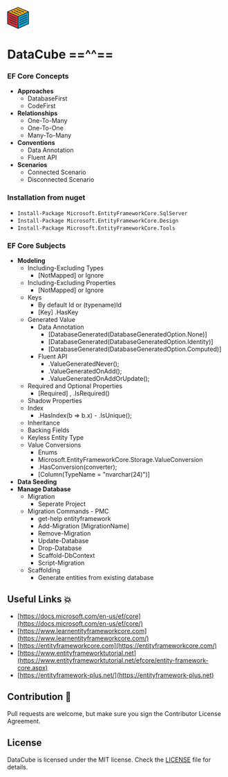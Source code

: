 <img src="https://raw.githubusercontent.com/yemrekeskin/DataCube/master/cube.png" width="50" height="50"> 

# DataCube ==^^==

### EF Core Concepts

- **Approaches**
  - DatabaseFirst
  - CodeFirst
- **Relationships**
  - One-To-Many
  - One-To-One
  - Many-To-Many
- **Conventions**
  - Data Annotation
  - Fluent API
- **Scenarios**
  - Connected Scenario
  - Disconnected Scenario

### Installation from nuget

  - ``` Install-Package Microsoft.EntityFrameworkCore.SqlServer ```
  - ``` Install-Package Microsoft.EntityFrameworkCore.Design ```
  - ``` Install-Package Microsoft.EntityFrameworkCore.Tools ```

### EF Core Subjects

- **Modeling**
  - Including-Excluding Types
    - [NotMapped] or Ignore
  - Including-Excluding Properties
    - [NotMapped] or Ignore
  - Keys
    - By default Id or (typename)Id
    - [Key] .HasKey
  - Generated Value
    - Data Annotation
      - [DatabaseGenerated(DatabaseGeneratedOption.None)]
      - [DatabaseGenerated(DatabaseGeneratedOption.Identity)]
      - [DatabaseGenerated(DatabaseGeneratedOption.Computed)]
    - Fluent API
      - .ValueGeneratedNever();
      - .ValueGeneratedOnAdd();
      - .ValueGeneratedOnAddOrUpdate();
   - Required and Optional Properties
      - [Required] , .IsRequired()
   - Shadow Properties
   - Index
      - .HasIndex(b => b.x) - .IsUnique();
   - Inheritance
   - Backing Fields
   - Keyless Entity Type
   - Value Conversions
      - Enums
      - Microsoft.EntityFrameworkCore.Storage.ValueConversion
      - .HasConversion(converter);
      - [Column(TypeName = "nvarchar(24)")]
- **Data Seeding**
- **Manage Database** 
  - Migration
    - Seperate Project
  - Migration Commands - PMC
    - get-help entityframework
    - Add-Migration [MigrationName]
    - Remove-Migration
    - Update-Database
    - Drop-Database 
    - Scaffold-DbContext 
    - Script-Migration
  - Scaffolding 
    - Generate entities from existing database
  
  
## Useful Links 💥
- [https://docs.microsoft.com/en-us/ef/core](https://docs.microsoft.com/en-us/ef/core/)
- [https://www.learnentityframeworkcore.com](https://www.learnentityframeworkcore.com/)
- [https://entityframeworkcore.com](https://entityframeworkcore.com/)
- [https://www.entityframeworktutorial.net](https://www.entityframeworktutorial.net/efcore/entity-framework-core.aspx)
- [https://entityframework-plus.net/](https://entityframework-plus.net)

## Contribution 💪
Pull requests are welcome, but make sure you sign the Contributor License Agreement.

## License

DataCube is licensed under the MIT license. Check the [LICENSE](LICENSE) file for details.
